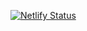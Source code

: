 [![Netlify Status](https://api.netlify.com/api/v1/badges/78e82368-32a9-4707-a571-8ad30c4d4b95/deploy-status)](https://app.netlify.com/sites/blissful-benz-0629cb/deploys)